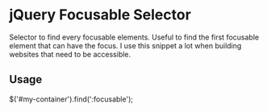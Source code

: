 jQuery Focusable Selector
=========================

Selector to find every focusable elements. Useful to find the first focusable element that can have 
the focus. I use this snippet a lot when building websites that need to be accessible.

Usage
-----

$('#my-container').find(':focusable');
